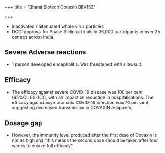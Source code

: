 +++
title = "Bharat Biotech Covaxin BBV152"

+++
- inactivated / attenuated whole virus particles 
- DCGI approval for Phase 3 clinical trials in 26,000 participants in over 25 centres across India.

## Severe Adverse reactions
- 1 person developed encephalitis. Was threatened with a lawsuit.

## Efficacy
- The efficacy against severe COVID-19 disease was 100 per cent (95%CI: 60-100), with an impact on reduction in hospitalisations. The efficacy against asymptomatic COVID-19 infection was 70 per cent, suggesting decreased transmission in COVAXIN recipients.
  
## Dosage gap
- However, the immunity level produced after the first dose of Covaxin is not as high and "this means the second dose should be taken after four weeks to ensure full efficacy".

